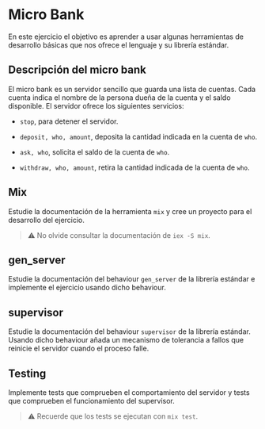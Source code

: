 # Micro Bank

En este ejercicio el objetivo es aprender a usar algunas herramientas
de desarrollo básicas que nos ofrece el lenguaje y su librería
estándar.

## Descripción del micro bank

El micro bank es un servidor sencillo que guarda una lista de
cuentas. Cada cuenta indica el nombre de la persona dueña de la cuenta
y el saldo disponible.  El servidor ofrece los siguientes servicios:

  - `stop`, para detener el servidor.
  
  - `deposit, who, amount`, deposita la cantidad indicada en la cuenta
    de `who`.

  - `ask, who`, solicita el saldo de la cuenta de `who`.

  - `withdraw, who, amount`, retira la cantidad indicada de la cuenta
    de `who`.


## Mix

Estudie la documentación de la herramienta `mix` y cree un proyecto
para el desarrollo del ejercicio.

> :warning: No olvide consultar la documentación de `iex -S mix`.


## gen_server

Estudie la documentación del behaviour `gen_server` de la librería
estándar e implemente el ejercicio usando dicho behaviour.


## supervisor

Estudie la documentación del behaviour `supervisor` de la librería
estándar. Usando dicho behaviour añada un mecanismo de tolerancia a
fallos que reinicie el servidor cuando el proceso falle.


## Testing

Implemente tests que comprueben el comportamiento del servidor y tests
que comprueben el funcionamiento del supervisor.

> :warning: Recuerde que los tests se ejecutan con `mix test`.



